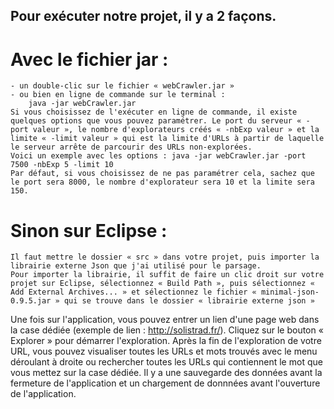 ## Pour exécuter notre projet, il y a 2 façons.



# Avec le fichier jar : 
	- un double-clic sur le fichier « webCrawler.jar » 
	- ou bien en ligne de commande sur le terminal :
		java -jar webCrawler.jar
	Si vous choisissez de l'exécuter en ligne de commande, il existe quelques options que vous pouvez paramétrer. Le port du serveur « -port valeur », le nombre d'explorateurs créés « -nbExp valeur » et la limite « -limit valeur » qui est la limite d'URLs à partir de laquelle le serveur arrête de parcourir des URLs non-explorées.
	Voici un exemple avec les options : java -jar webCrawler.jar -port 7500 -nbExp 5 -limit 10
	Par défaut, si vous choisissez de ne pas paramétrer cela, sachez que le port sera 8000, le nombre d'explorateur sera 10 et la limite sera 150.


# Sinon sur Eclipse :
	Il faut mettre le dossier « src » dans votre projet, puis importer la librairie externe Json que j'ai utilisé pour le parsage.
	Pour importer la librairie, il suffit de faire un clic droit sur votre projet sur Eclipse, sélectionnez « Build Path », puis sélectionnez « Add External Archives... » et sélectionnez le fichier « minimal-json-0.9.5.jar » qui se trouve dans le dossier « librairie externe json »


Une fois sur l'application, vous pouvez entrer un lien d'une page web dans la case dédiée (exemple de lien : http://solistrad.fr/). Cliquez sur le bouton « Explorer » pour démarrer l'exploration. Après la fin de l'exploration de votre URL, vous pouvez visualiser toutes les URLs et mots trouvés avec le menu déroulant à droite ou rechercher toutes les URLs qui contiennent le mot que vous mettez sur la case dédiée.
Il y a une sauvegarde des données avant la fermeture de l'application et un chargement de donnnées avant l'ouverture de l'application.

